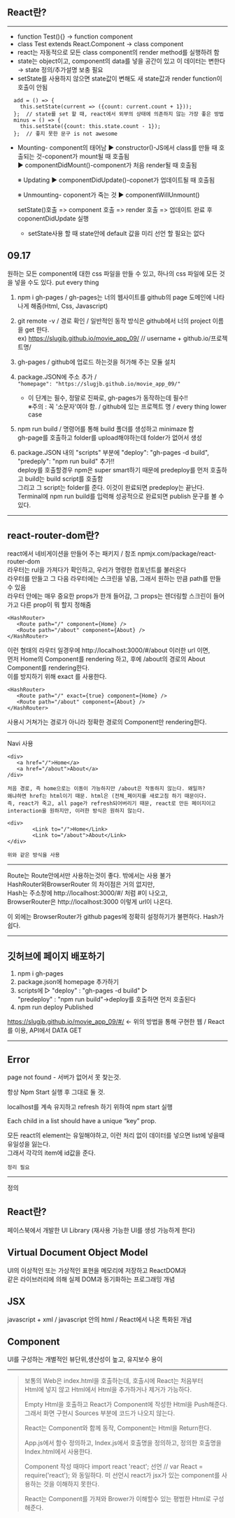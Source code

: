 ## React란?
***
 * function Test(){} → function component
 * class Test extends React.Component → class component
 * react는 자동적으로 모든 class component의 render method를 실행하려 함
 * state는 object이고, component의 data를 넣을 공간이 있고 이 데이터는 변한다 → state 정의/추가설명 보충 필요
 * setState를 사용하지 않으면 state값이 변해도 새 state값과 render function이 호출이 안됨
```
  add = () => {
    this.setState(current => ({count: current.count + 1}));
  };  // state를 set 할 때, react에서 외부의 상태에 의존하지 않는 가장 좋은 방법
  minus = () => {
    this.setState({count: this.state.count - 1});
  };  // 좋지 못한 문구 is not awesome
```

*  Mounting- component의 태어남
    ▶ constructor()-JS에서 class를 만들 때 호출되는 것-coponent가 mount될 때 호출됨  
    ▶ componentDidMount()-component가 처음 render될 때 호출됨

    ※ Updating
     ▶ componentDidUpdate()-coponet가 업데이트될 때 호출됨

    ※ Unmounting- coponent가 죽는 것
     ▶ componentWillUnmount()

   setState()호출 => component 호출 => render 호출 => 업데이트 완료 후 coponentDidUpdate 실행

   * setState사용 할 때 state안에 default 값을 미리 선언 할 필요는 없다  

## 09.17
 원하는 모든 component에 대한 css 파일을 만들 수 있고, 하나의 css 파일에 모든 것을 넣을 수도 있다. put every thing


  1. npm i gh-pages / gh-pages는 너의 웹사이트를 github의 page 도메인에 나타나게 해줌(Html, Css, Javascript)  


  2. git remote -v / 경로 확인 /  일반적인 동작 방식은 github에서 너의 project 이름을 get 한다.  
    ex) https://slugjb.github.io/movie_app_09/      // username + github.io/프로젝트명/ 
    

  3. gh-pages / github에 업로드 하는것을 허가해 주는 모듈 설치


  4. package.JSON에 주소 추가 / ` "homepage": "https://slugjb.github.io/movie_app_09/" `
        
        * 이 단계는 필수, 정말로 진짜로, gh-pages가 동작하는데 필수!!  
           ※주의 : 꼭 '소문자'여야 함. / github에 있는 프로젝트 명 / every thing lower case
           
  5. npm run build / 명령어를 통해 build 폴더를 생성하고 minimaze 함  
       gh-page를 호출하고 folder를 upload해야하는데 folder가 없어서 생성
         
         
  6.  package.JSON 내의 "scripts" 부분에 "deploy": "gh-pages -d build", "predeply": "npm run build" 추가!!  
     deploy를 호출할경우 npm은 super smart하기 때문에 predeploy를 먼저 호출하고 build는 build script를 호출함  
     그리고 그 script는 folder를 준다. 이것이 완료되면 predeploy는 끝난다.  
     Terminal에 npm run build를 입력해 성공적으로 완료되면 publish 문구를 볼 수 있다.

***
## react-router-dom란?
 react에서 네비게이션을 만들어 주는 패키지 / 참조 npmjx.com/package/react-router-dom  
라우터는 rul을 가져다가 확인하고, 우리가 명령한 컴포넌트를 불러온다  
라우터를 만들고 그 다음 라우터에는 스크린을 넣음, 그래서 원하는 만큼 path를 만들 수 있음  
라우터 안에는 매우 중요한 props가 한개 들어감, 그 props는 렌더링할 스크린이 들어가고 다른 prop이 뭐 할지 정해줌


```
<HashRouter>
   <Route path="/" component={Home} />
   <Route path="/about" component={About} />
</HashRouter>
```
  이런 형태의 라우터 일경우에 http://localhost:3000/#/about 이러한 url 이면,  
  먼저 Home의 Component를 rendering 하고, 후에 /about의 경로의 About Component를 rendering한다.  
  이를 방지하기 위해 exact 를 사용한다.
```
<HashRouter>
   <Route path="/" exact={true} component={Home} />
   <Route path="/about" component={About} />
</HashRouter>
```
   사용시 거쳐가는 경로가 아니라 정확한 경로의 Component만 rendering한다.
***
  Navi 사용
```
<div>
   <a href="/">Home</a>
   <a href="/about">About</a>
/div>
```
    처음 경로, 즉 home으로는 이동이 가능하지만 /about은 작동하지 않는다. 왜일까?   
    왜냐하면 href는 html이기 때문. html은 (전체_페이지를 새로고침 하기 때문이다.  
    즉, react가 죽고, all page가 refresh되어버리기 때문, react로 만든 페이지이고
    interaction을 원하지만, 이러한 방식은 원하지 않는다.
```
<div>
        <Link to="/">Home</Link>
        <Link to="/about">About</Link>
</div>
```
    위와 같은 방식을 사용
***
  Route는 Route안에서만 사용하는것이 좋다. 밖에서는 사용 불가  
 HashRouter와BrowserRouter 의 차이점은 거의 없지만,  
 Hash는 주소창에 http://localhost:3000/#/  처럼 #이 나오고,  
 BrowserRouter은 http://localhost:3000 이렇게 url이 나온다.
 
 이 외에는 BrowserRouter가 github pages에 정확히 설정하기가 불편하다. Hash가 쉽다.
    
***
## 깃허브에 페이지 배포하기
  1) npm i gh-pages
  2) package.json에 homepage 추가하기
  3) scripts에 ▷ "deploy" : "gh-pages -d build" ▷   
       "predeploy" : "npm run build"→deploy를 호출하면 먼저 호출된다
 4) npm run deploy Published

   https://slugjb.github.io/movie_app_09/#/  ← 위의 방법을 통해 구현한 웹 / React를 이용, API에서 DATA GET
     
***
  ##  Error

   page not found - 서버가 없어서 못 찾는것.

   항상 Npm Start 실행 후 그대로 둘 것.

   localhost를 계속 유지하고 refresh 하기 위하여 npm start 실행

   Each child in a list should have a unique “key” prop.

   모든 react의 element는 유일해야하고, 이런 처리 없이 데이터를 넣으면 list에 넣을때 유일성을 잃는다.  
   그래서 각각의 item에 id값을 준다.

   `정리 필요`

***

  정의
 
## React란?
  페이스북에서 개발한 UI Library (재사용 가능한 UI를 생성 가능하게 한다)
  
## Virtual Document Object Model
  UI의 이상적인 또는 가상적인 표현을 메모리에 저장하고 ReactDOM과  
  같은 라이브러리에 의해 실제 DOM과 동기화하는 프로그래밍 개념

## JSX
  javascript + xml / javascript 안의 html / React에서 나온 특화된 개념

## Component
   UI를 구성하는 개별적인 뷰단위,생산성이 높고, 유지보수 용이
***
> 보통의 Web은 index.html을 호출하는데, 호출시에 React는 처음부터  
> Html에 넣지 않고 Html에서 Html을 추가하거나 제거가 가능하다.
>
> Empty Html을 호출하고 React가 Component에 작성한 Html을 Push해준다.
> 그래서 화면 구현시 Sources 부분에 코드가 나오지 않는다.
> 
> React는 Component와 함께 동작, Component는 Html을 Return한다.
> 
> App.js에서 함수 정의하고, Index.js에서 호출명을 정의하고, 정의한 호출명을 Index.html에서 사용한다.
> 
> Component 작성 때마다 import react 'react'; 선언  // var React = require('react'); 와 동일하다.
> 미 선언시 react가 jsx가 있는 component를 사용하는 것을 이해하지 못한다.
> 
> React는 Component를 가져와 Brower가 이해할수 있는 평범한 Html로 구성해준다.
